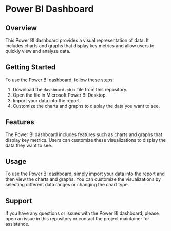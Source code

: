 
# Power BI Dashboard

## Overview

This Power BI dashboard provides a visual representation of data. It includes charts and graphs that display key metrics and allow users to quickly view and analyze data.

## Getting Started

To use the Power BI dashboard, follow these steps:

1. Download the `dashboard.pbix` file from this repository.
2. Open the file in Microsoft Power BI Desktop.
3. Import your data into the report.
4. Customize the charts and graphs to display the data you want to see.

## Features

The Power BI dashboard includes features such as charts and graphs that display key metrics. Users can customize these visualizations to display the data they want to see.

## Usage

To use the Power BI dashboard, simply import your data into the report and then view the charts and graphs. You can customize the visualizations by selecting different data ranges or changing the chart type.

## Support

If you have any questions or issues with the Power BI dashboard, please open an issue in this repository or contact the project maintainer for assistance.
